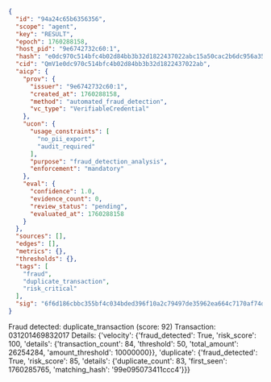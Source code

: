 ```json
{
  "id": "94a24c65b6356356",
  "scope": "agent",
  "key": "RESULT",
  "epoch": 1760288158,
  "host_pid": "9e6742732c60:1",
  "hash": "e0dc970c514bfc4b02d84bb3b32d1822437022abc15a50cac2b6dc956a356dda",
  "cid": "QmV1e0dc970c514bfc4b02d84bb3b32d1822437022ab",
  "aicp": {
    "prov": {
      "issuer": "9e6742732c60:1",
      "created_at": 1760288158,
      "method": "automated_fraud_detection",
      "vc_type": "VerifiableCredential"
    },
    "ucon": {
      "usage_constraints": [
        "no_pii_export",
        "audit_required"
      ],
      "purpose": "fraud_detection_analysis",
      "enforcement": "mandatory"
    },
    "eval": {
      "confidence": 1.0,
      "evidence_count": 0,
      "review_status": "pending",
      "evaluated_at": 1760288158
    }
  },
  "sources": [],
  "edges": [],
  "metrics": {},
  "thresholds": {},
  "tags": [
    "fraud",
    "duplicate_transaction",
    "risk_critical"
  ],
  "sig": "6f6d186cbbc355bf4c034bded396f10a2c79497de35962ea664c7170af74d64c"
}
```

Fraud detected: duplicate_transaction (score: 92)
Transaction: 031201469832017
Details: {'velocity': {'fraud_detected': True, 'risk_score': 100, 'details': {'transaction_count': 84, 'threshold': 50, 'total_amount': 26254284, 'amount_threshold': 10000000}}, 'duplicate': {'fraud_detected': True, 'risk_score': 85, 'details': {'duplicate_count': 83, 'first_seen': 1760285765, 'matching_hash': '99e095073411ccc4'}}}